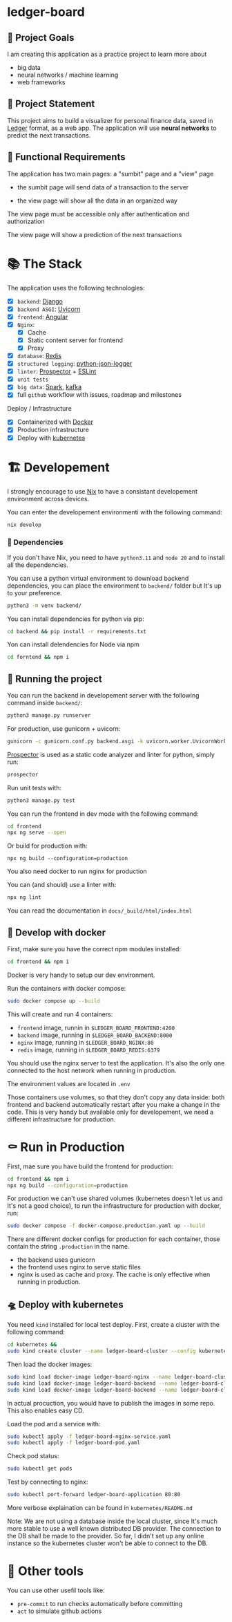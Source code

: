 # ledger-board

## 🌠 Project Goals

I am creating this application as a practice project to learn more about
- big data
- neural networks / machine learning
- web frameworks

## 📜 Project Statement

This project aims to build a visualizer for personal finance data, saved in [Ledger](https://github.com/ledger/ledger) format, as a web app. The application will use **neural networks** to predict the next transactions. 

## 🗿 Functional Requirements

The application has two main pages: a "sumbit" page and a "view" page

- the sumbit page will send data of a transaction to the server

- the view page will show all the data in an organized way

The view page must be accessible only after authentication and authorization

The view page will show a prediction of the next transactions

# 📚 The Stack

The application uses the following technologies:
- [x] `backend`: [Django](https://docs.djangoproject.com/en/5.0/)
- [x] `backend ASGI`: [Uvicorn](https://www.uvicorn.org/)
- [x] `frontend`: [Angular](https://angular.dev/)
- [x] `Nginx`:
    - [x] Cache
    - [x] Static content server for frontend
    - [x] Proxy
- [x] `database`: [Redis](https://redis.io/)
- [x] `structured logging`: [python-json-logger](https://pypi.org/project/python-json-logger/)
- [x] `linter`: [Prospector](https://github.com/landscapeio/prospector) + [ESLint](https://eslint.org/)
- [x] `unit tests`
- [x] `big data`: [Spark](https://spark.apache.org/), [kafka](https://kafka.apache.org/)
- [x] full `github` workflow with issues, roadmap and milestones

Deploy / Infrastructure
- [x] Containerized with [Docker](https://www.docker.com/)
- [x] Production infrastructure
- [x] Deploy with [kubernetes](https://github.com/kubernetes/kubernetes)

# 🏗️ Developement

I strongly encourage to use [Nix](https://nixos-and-flakes.thiscute.world/introduction/) to have a consistant developement environment across devices.

You can enter the developement environmenti with the following command:
```bash
nix develop
```

### 💉 Dependencies

If you don't have Nix, you need to have `python3.11` and `node 20` and to install all the dependencies.

You can use a python virtual environment to download backend dependencies, you can place the environment to `backend/` folder but It's up to your preference.
```bash
python3 -m venv backend/
```
You can install dependencies for python via pip:
```bash
cd backend && pip install -r requirements.txt
```

Yon can install delendencies for Node via npm
```bash
cd forntend && npm i
```

## 🏁 Running the project

You can run the backend in developement server with the following command inside `backend/`:
```bash
python3 manage.py runserver
```
For production, use gunicorn + uvicorn:
```bash
gunicorn -c gunicorn.conf.py backend.asgi -k uvicorn.worker.UvicornWorker
```
[Prospector](https://github.com/landscapeio/prospector) is used as a static code analyzer and linter for python, simply run:
```bash
prospector
```
Run unit tests with:
```bash
python3 manage.py test
```

You can run the frontend in dev mode with the following command:
```bash
cd frontend
npx ng serve --open
```
Or build for production with:
```build
npx ng build --configuration=production
```
You also need docker to run nginx for production

You can (and should) use a linter with:
```bash
npx ng lint
```

You can read the documentation in `docs/_build/html/index.html`

## 🐋 Develop with docker

First, make sure you have the correct npm modules installed:
```bash
cd frontend && npm i
```

Docker is very handy to setup our dev environment.

Run the containers with docker compose:
```bash
sudo docker compose up --build
```
This will create and run 4 containers:
- `frontend` image, runnin in `$LEDGER_BOARD_FRONTEND:4200`
- `backend` image, running in `$LEDGER_BOARD_BACKEND:8000`
- `nginx` image, running in `$LEDGER_BOARD_NGINX:80`
- `redis` image, running in `$LEDGER_BOARD_REDIS:6379`

You should use the nginx server to test the application. It's also the only one connected to the host network when running in production.

The environment values are located in `.env`

Those containers use volumes, so that they don't copy any data inside: both frontend and backend automatically restart after you make a change in the code. This is very handy but available only for developement, we need a different infrastructure for production.

# ⚰️ Run in Production

First, mae sure you have build the frontend for production:
```bash
cd frontend && npm i
npx ng build --configuration=production
```

For production we can't use shared volumes (kubernetes doesn't let us and It's not a good choice), to run the infrastructure for production with docker, run:
```bash
sudo docker compose -f docker-compose.production.yaml up --build
```
There are different docker configs for production for each container, those contain the string `.production` in the name.
- the backend uses gunicorn
- the frontend uses nginx to serve static files
- nginx is used as cache and proxy. The cache is only effective when running in production.

## 🛸 Deploy with kubernetes

You need `kind` installed for local test deploy. First, create a cluster with the following command:
```bash
cd kubernetes &&
sudo kind create cluster --name ledger-board-cluster --config kubernetes-config.yaml
```
Then load the docker images:
```bash
sudo kind load docker-image ledger-board-nginx --name ledger-board-cluster
sudo kind load docker-image ledger-board-backend --name ledger-board-cluster
sudo kind load docker-image ledger-board-backend --name ledger-board-cluster
```
In actual procuction, you would have to publish the images in some repo. This also enables easy CD.

Load the pod and a service with:
```bash
sudo kubectl apply -f ledger-board-nginx-service.yaml
sudo kubectl apply -f ledger-board-pod.yaml
```
Check pod status:
```bash
sudo kubectl get pods
```
Test by connecting to nginx:
```bash
sudo kubectl port-forward ledger-board-application 80:80
```

More verbose explaination can be found in `kubernetes/README.md`

Note: We are not using a database inside the local cluster, since It's much more stable to use a well known distributed DB provider. The connection to the DB shall be made to the provider. So far, I didn't set up any online instance so the kubernetes cluster won't be able to connect to the DB.

# 🧰 Other tools

You can use other usefil tools like:
- `pre-commit` to run checks automatically before committing
- `act` to simulate github actions
